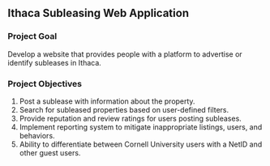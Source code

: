 ## Ithaca Subleasing Web Application

### Project Goal
Develop a website that provides people with a platform to advertise or identify subleases in Ithaca.

### Project Objectives
1. Post a sublease with information about the property. 
2. Search for subleased properties based on user-defined filters. 
3. Provide reputation and review ratings for users posting subleases. 
4. Implement reporting system to mitigate inappropriate listings, users, and behaviors. 
5. Ability to differentiate between Cornell University users with a NetID and other guest users. 

### 